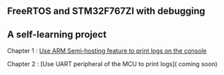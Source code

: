 FreeRTOS and STM32F767ZI with debugging
---
A self-learning project
---
Chapter 1 : [Use ARM Semi-hosting feature to print logs on the console](https://github.com/Florin-Catalin/STM32F7_FreeRTOS/tree/arm-semi-hosting-ex1)

Chapter 2 : [Use UART peripheral of the MCU to print logs]( coming soon)

